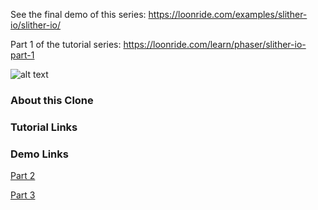 See the final demo of this series: <a href="https://loonride.com/examples/slither-io/slither-io/" target="_blank">https://loonride.com/examples/slither-io/slither-io/</a>

Part 1 of the tutorial series: <a href="https://loonride.com/learn/phaser/slither-io-part-1" target="_blank">https://loonride.com/learn/phaser/slither-io-part-1</a>

![alt text](https://firebasestorage.googleapis.com/v0/b/loon-ride-webpage.appspot.com/o/media%2F-Ko8Qs0e-jOLtO9GX2Va?alt=media&token=91332f8c-453b-438c-a89f-b65223529acc "how to make Slither.io Part 1")

### About this Clone



### Tutorial Links



### Demo Links

<a href="https://loonride.com/examples/slither-io/part-2/" target="_blank">Part 2</a>

<a href="https://loonride.com/examples/slither-io/part-3/" target="_blank">Part 3</a>
